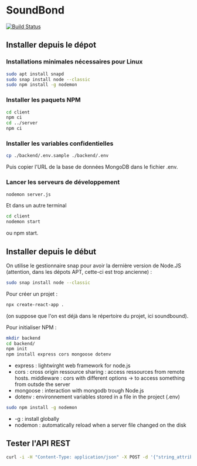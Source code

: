 # SoundBond

[![Build Status](https://app.travis-ci.com/gu1lhem/soundbond.svg?token=mMVNgd82CCyhEB2ReSqx&branch=develop)](https://app.travis-ci.com/gu1lhem/soundbond)

## Installer depuis le dépot

### Installations minimales nécessaires pour Linux

``` bash
sudo apt install snapd
sudo snap install node --classic
sudo npm install -g nodemon
```

### Installer les paquets NPM

``` bash
cd client
npm ci
cd ../server
npm ci
```

### Installer les variables confidentielles

``` bash
cp ./backend/.env.sample ./backend/.env
```
Puis copier l'URL de la base de données MongoDB dans le fichier .env.

### Lancer les serveurs de développement

``` bash
nodemon server.js
```

Et dans un autre terminal
``` bash
cd client
nodemon start
```
ou npm start.

## Installer depuis le début

On utilise le gestionnaire snap pour avoir la dernière version de Node.JS (attention, dans les dépots APT, cette-ci est trop ancienne) :
``` bash
sudo snap install node --classic
```

Pour créer un projet :

``` bash
npx create-react-app .
```
(on suppose que l'on est déjà dans le répertoire du projet, ici soundbound).

Pour initialiser NPM :

``` bash
mkdir backend
cd backend/
npm init
npm install express cors mongoose dotenv
```

- express : lightwirght web framework for node.js
- cors : cross origin ressource sharing : access ressources from remote hosts. middleware : cors with different options -> to access something from outsde the server
- mongoose : interaction with mongodb trough Node.js
- dotenv : environnement variables stored in a file in the project (.env)

``` bash
sudo npm install -g nodemon
```
- -g : install globally
- nodemon : automatically reload when a server file changed on the disk


## Tester l'API REST
``` bash
curl -i -H "Content-Type: application/json" -X POST -d '{"string_attribute":"hello world"}' http://localhost:5000/example/add
```
